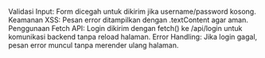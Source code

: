 Validasi Input: Form dicegah untuk dikirim jika username/password kosong.
Keamanan XSS: Pesan error ditampilkan dengan .textContent agar aman.
Penggunaan Fetch API: Login dikirim dengan fetch() ke /api/login untuk komunikasi backend tanpa reload halaman.
Error Handling: Jika login gagal, pesan error muncul tanpa merender ulang halaman.
